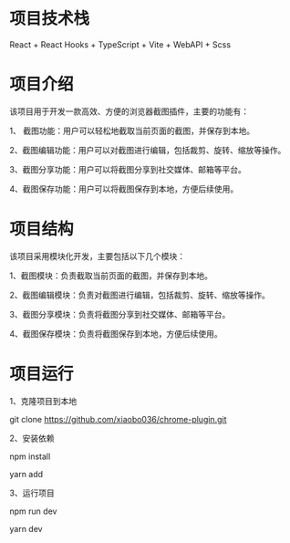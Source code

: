 # 项目技术栈

React + React Hooks + TypeScript + Vite + WebAPI + Scss


# 项目介绍

该项目用于开发一款高效、方便的浏览器截图插件，主要的功能有：

1、 截图功能：用户可以轻松地截取当前页面的截图，并保存到本地。

2、截图编辑功能：用户可以对截图进行编辑，包括裁剪、旋转、缩放等操作。

3、截图分享功能：用户可以将截图分享到社交媒体、邮箱等平台。

4、截图保存功能：用户可以将截图保存到本地，方便后续使用。

# 项目结构

该项目采用模块化开发，主要包括以下几个模块：

1、截图模块：负责截取当前页面的截图，并保存到本地。

2、截图编辑模块：负责对截图进行编辑，包括裁剪、旋转、缩放等操作。

3、截图分享模块：负责将截图分享到社交媒体、邮箱等平台。

4、截图保存模块：负责将截图保存到本地，方便后续使用。

# 项目运行

1、克隆项目到本地

git clone https://github.com/xiaobo036/chrome-plugin.git

2、安装依赖

npm install

yarn add 

3、运行项目

npm run dev

yarn dev